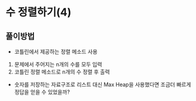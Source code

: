 # 수 정렬하기(4)
## 풀이방법
- 코틀린에서 제공하는 정렬 메소드 사용
1. 문제에서 주어지는 n개의 수를 모두 입력
2. 코틀린 정렬 메소드로 n개의 수 정렬 후 출력
- 숫자를 저장하는 자료구조로 리스트 대신 Max Heap을 사용했다면 조금더 빠르게 정답을 얻을 수 있었을까? 